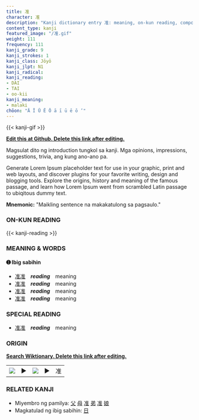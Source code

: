 ```yaml
---
title: 准
character: 准
description: "Kanji dictionary entry 准: meaning, on-kun reading, compounds, origin, related kanji"
content_type: kanji
featured_image: "/准.gif"
weight: 111
frequency: 111
kanji_grade: 9
kanji_strokes: 1
kanji_class: Jōyō
kanji_jlpt: N1
kanji_radical: 
kanji_reading: 
- DAI
- TAI
- oo-kii
kanji_meaning:
- malaki
chōon: "Ā Ī Ū Ē Ō ā ī ū ē ō ’"
---
```

[//]: # (Don't edit the line below. Kanji animated GIF code is automatically generated.)
{{< kanji-gif >}}

[//]: # (Edit below this line.)

**[Edit this at Github. Delete this link after editing.](https://github.com/tim0g/tim/tree/main/content/kanji/准/index.md)**

Magsulat dito ng introduction tungkol sa kanji. Mga opinions, impressions, suggestions, trivia, ang kung ano-ano pa.

Generate Lorem Ipsum placeholder text for use in your graphic, print and web layouts, and discover plugins for your favorite writing, design and blogging tools. Explore the origins, history and meaning of the famous passage, and learn how Lorem Ipsum went from scrambled Latin passage to ubiqitous dummy text.
 
**Mnemonic:** "Maikling sentence na makakatulong sa pagsaulo."

### ON-KUN READING

[//]: # (Don't edit the line below. ON-KUN READING code is automatically generated.)
{{< kanji-reading >}}

### MEANING & WORDS

#### ➊ **Ibig sabihin**
  - [准](../准)[准](../准)　***reading***　meaning
  - [准](../准)[准](../准)　***reading***　meaning
  - [准](../准)[准](../准)　***reading***　meaning
  - [准](../准)[准](../准)　***reading***　meaning

### SPECIAL READING
  - [准](../准)[准](../准)　***reading***　meaning

### ORIGIN

**[Search Wiktionary. Delete this link after editing.](https://wiktionary.org/wiki/准)**
<table class="kanji-table"><tr><td>
<img src="60px-准-bronze.svg.png">
</td><td>▶</td><td>
<img src="60px-准-oracle.svg.png">
</td><td>▶</td>
<td class="kanji-origin">准</td>
</tr></table>

### RELATED KANJI
- Miyembro ng pamilya: [父](../父) [母](../母) [准](../准) [弟](../弟) [准](../准) [娘](../娘)
- Magkatulad ng ibig sabihin: [日](../日)
